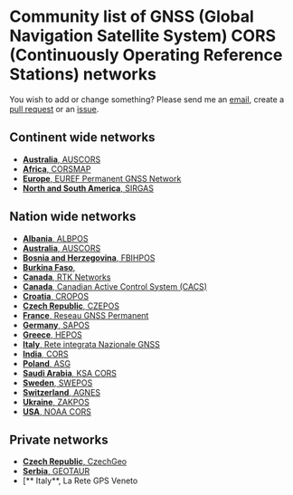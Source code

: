 #  Community list of GNSS (Global Navigation Satellite System) CORS (Continuously Operating Reference Stations) networks

You wish to add or change something? Please send me an [email](mailto:mvarga1989@gmail.com), create a [pull request](https://github.com/mvarga1989/GNSS-CORS-RTK-networks/pulls) or an [issue](https://github.com/mvarga1989/GNSS-CORS-RTK-networks/issues).

## Continent wide networks
- [**Australia**, AUSCORS](https://www.auscors.ga.gov.au/status/)
- [**Africa**, CORSMAP](http://corsmap.com/)
- [**Europe**, EUREF Permanent GNSS Network](https://www.epncb.oma.be/)
- [**North and South America**, SIRGAS](https://sirgas.ipgh.org/en/gnss-network/introduction/)


## Nation wide networks
- [**Albania**, ALBPOS](https://krgjsh.asig.gov.al/?page_id=1210&lang=en)
- [**Australia**, AUSCORS](https://www.auscors.ga.gov.au/status/)
- [**Bosnia and Herzegovina**, FBIHPOS](http://fbihpos.katastar.ba/SBC/Account/Index?returnUrl=%2FSBC%2FAdmin)
- [**Burkina Faso**, ](http://bfcors.net/)
- [**Canada**, RTK Networks](https://webapp.geod.nrcan.gc.ca/geod/data-donnees/rtk.php?locale=en)
- [**Canada**, Canadian Active Control System (CACS)](https://webapp.geod.nrcan.gc.ca/geod/data-donnees/cacs-scca.php?locale=en)
- [**Croatia**, CROPOS](http://195.29.198.194/Map/SensorMap.aspx)
- [**Czech Republic**, CZEPOS](http://czepos.cuzk.cz/)
- [**France**, Reseau GNSS Permanent](http://rgp.ign.fr/STATIONS/)
- [**Germany**, SAPOS](https://sapos.de/)
- [**Greece**, HEPOS](https://www.hepos.gr/)
- [**Italy**, Rete integrata Nazionale GNSS](http://ring.gm.ingv.it/) [](http://retegnssveneto.cisas.unipd.it/gpsitn/)
- [**India**, CORS](http://103.205.244.106/)
- [**Poland**, ASG](http://www.asgeupos.pl/index.php)
- [**Saudi Arabia**, KSA CORS](https://gasgi.gov.sa/en/products/geodesy/pages/ksa-cors.aspx)
- [**Sweden**, SWEPOS](https://swepos.lantmateriet.se/)
- [**Switzerland**, AGNES](http://pnac.swisstopo.admin.ch/pages/en/agnes-status.html)
- [**Ukraine**, ZAKPOS](http://zakpos.zakgeo.com.ua/index.php?option=com_content&task=view&id=18&Itemid=86)
- [**USA**, NOAA CORS](https://geodesy.noaa.gov/CORS_Map/)

## Private networks
- [**Czech Republic**, CzechGeo](https://www.pecny.cz/CzechGeo/)
- [**Serbia**, GEOTAUR](https://geotaur.com/geotaurnet-cors-network/)
- [** Italy**, La Rete GPS Veneto

